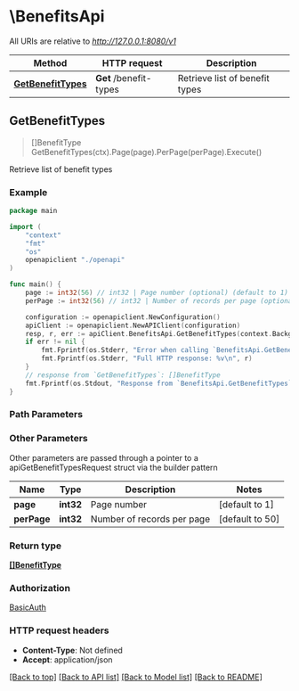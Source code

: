 # \BenefitsApi

All URIs are relative to *http://127.0.0.1:8080/v1*

Method | HTTP request | Description
------------- | ------------- | -------------
[**GetBenefitTypes**](BenefitsApi.md#GetBenefitTypes) | **Get** /benefit-types | Retrieve list of benefit types



## GetBenefitTypes

> []BenefitType GetBenefitTypes(ctx).Page(page).PerPage(perPage).Execute()

Retrieve list of benefit types

### Example

```go
package main

import (
    "context"
    "fmt"
    "os"
    openapiclient "./openapi"
)

func main() {
    page := int32(56) // int32 | Page number (optional) (default to 1)
    perPage := int32(56) // int32 | Number of records per page (optional) (default to 50)

    configuration := openapiclient.NewConfiguration()
    apiClient := openapiclient.NewAPIClient(configuration)
    resp, r, err := apiClient.BenefitsApi.GetBenefitTypes(context.Background()).Page(page).PerPage(perPage).Execute()
    if err != nil {
        fmt.Fprintf(os.Stderr, "Error when calling `BenefitsApi.GetBenefitTypes``: %v\n", err)
        fmt.Fprintf(os.Stderr, "Full HTTP response: %v\n", r)
    }
    // response from `GetBenefitTypes`: []BenefitType
    fmt.Fprintf(os.Stdout, "Response from `BenefitsApi.GetBenefitTypes`: %v\n", resp)
}
```

### Path Parameters



### Other Parameters

Other parameters are passed through a pointer to a apiGetBenefitTypesRequest struct via the builder pattern


Name | Type | Description  | Notes
------------- | ------------- | ------------- | -------------
 **page** | **int32** | Page number | [default to 1]
 **perPage** | **int32** | Number of records per page | [default to 50]

### Return type

[**[]BenefitType**](BenefitType.md)

### Authorization

[BasicAuth](../README.md#BasicAuth)

### HTTP request headers

- **Content-Type**: Not defined
- **Accept**: application/json

[[Back to top]](#) [[Back to API list]](../README.md#documentation-for-api-endpoints)
[[Back to Model list]](../README.md#documentation-for-models)
[[Back to README]](../README.md)

